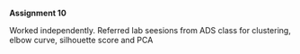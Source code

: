 **Assignment 10**

Worked independently. Referred lab seesions from ADS class for clustering, elbow curve, silhouette score and PCA 
